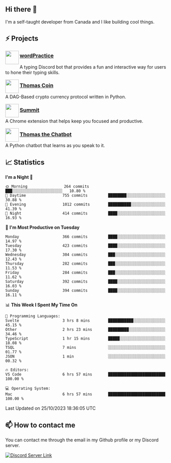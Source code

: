 <h2>Hi there 👋</h2>

<p>I'm a self-taught developer from Canada and I like building cool things.</p>

<h2>⚡ Projects</h2>

<img align="left" src="https://i.imgur.com/BIzs17V.png" width="42" height="42" />
<h3><a target="_blank" href="https://wordpractice.principle.sh/">wordPractice</a></h3>
<p>A typing Discord bot that provides a fun and interactive way for users to hone their typing skills.</p>

<img align="left" src="https://i.imgur.com/4FdQpgN.png" width="42" height="42" />
<h3><a href="https://github.com/principle105/thomas-coin">Thomas Coin</a></h3>
<p>A DAG-Based crypto currency protocol written in Python.</p>

<img align="left" src="https://i.imgur.com/Ly8Atho.png" width="42" height="42" />
<h3><a href="https://summit.sh/">Summit</a></h3>
<p>A Chrome extension that helps keep you focused and productive.</p>

<img align="left" src="https://i.imgur.com/hA9YF2s.png" width="42" height="42" />
<h3><a href="https://github.com/principle105/thomasthechatbot">Thomas the Chatbot</a></h3>
<p>A Python chatbot that learns as you speak to it.</p>

<h2>📈 Statistics</h2>

<!--START_SECTION:waka-->
**I'm a Night 🦉** 

```text
🌞 Morning                264 commits         ███░░░░░░░░░░░░░░░░░░░░░░   10.80 % 
🌆 Daytime                755 commits         ████████░░░░░░░░░░░░░░░░░   30.88 % 
🌃 Evening                1012 commits        ██████████░░░░░░░░░░░░░░░   41.39 % 
🌙 Night                  414 commits         ████░░░░░░░░░░░░░░░░░░░░░   16.93 % 
```
📅 **I'm Most Productive on Tuesday** 

```text
Monday                   366 commits         ████░░░░░░░░░░░░░░░░░░░░░   14.97 % 
Tuesday                  423 commits         ████░░░░░░░░░░░░░░░░░░░░░   17.30 % 
Wednesday                304 commits         ███░░░░░░░░░░░░░░░░░░░░░░   12.43 % 
Thursday                 282 commits         ███░░░░░░░░░░░░░░░░░░░░░░   11.53 % 
Friday                   284 commits         ███░░░░░░░░░░░░░░░░░░░░░░   11.62 % 
Saturday                 392 commits         ████░░░░░░░░░░░░░░░░░░░░░   16.03 % 
Sunday                   394 commits         ████░░░░░░░░░░░░░░░░░░░░░   16.11 % 
```


📊 **This Week I Spent My Time On** 

```text
💬 Programming Languages: 
Svelte                   3 hrs 8 mins        ███████████░░░░░░░░░░░░░░   45.15 % 
Other                    2 hrs 23 mins       █████████░░░░░░░░░░░░░░░░   34.46 % 
TypeScript               1 hr 15 mins        █████░░░░░░░░░░░░░░░░░░░░   18.08 % 
TSQL                     7 mins              ░░░░░░░░░░░░░░░░░░░░░░░░░   01.77 % 
JSON                     1 min               ░░░░░░░░░░░░░░░░░░░░░░░░░   00.32 % 

🔥 Editors: 
VS Code                  6 hrs 57 mins       █████████████████████████   100.00 % 

💻 Operating System: 
Mac                      6 hrs 57 mins       █████████████████████████   100.00 % 
```


 Last Updated on 25/10/2023 18:36:05 UTC
<!--END_SECTION:waka-->

<h2>📫 How to contact me</h2>

You can contact me through the email in my Github profile or my Discord server.

[![Discord Server Link](https://dcbadge.vercel.app/api/server/DHnk46C)](https://discord.gg/DHnk46C)

